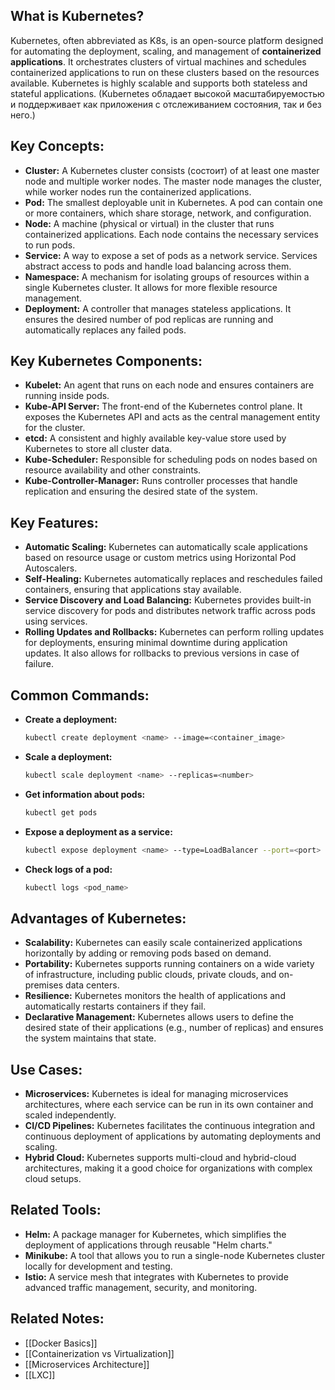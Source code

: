 ## What is Kubernetes?
Kubernetes, often abbreviated as K8s, is an open-source platform designed for automating the deployment, scaling, and management of **containerized applications**. It orchestrates clusters of virtual machines and schedules containerized applications to run on these clusters based on the resources available. Kubernetes is highly scalable and supports both stateless and stateful applications.
(Kubernetes обладает высокой масштабируемостью и поддерживает как приложения с отслеживанием состояния, так и без него.)
## Key Concepts:
- **Cluster:** A Kubernetes cluster consists (состоит) of at least one master node and multiple worker nodes. The master node manages the cluster, while worker nodes run the containerized applications.
- **Pod:** The smallest deployable unit in Kubernetes. A pod can contain one or more containers, which share storage, network, and configuration.
- **Node:** A machine (physical or virtual) in the cluster that runs containerized applications. Each node contains the necessary services to run pods.
- **Service:** A way to expose a set of pods as a network service. Services abstract access to pods and handle load balancing across them.
- **Namespace:** A mechanism for isolating groups of resources within a single Kubernetes cluster. It allows for more flexible resource management.
- **Deployment:** A controller that manages stateless applications. It ensures the desired number of pod replicas are running and automatically replaces any failed pods.

## Key Kubernetes Components:
- **Kubelet:** An agent that runs on each node and ensures containers are running inside pods.
- **Kube-API Server:** The front-end of the Kubernetes control plane. It exposes the Kubernetes API and acts as the central management entity for the cluster.
- **etcd:** A consistent and highly available key-value store used by Kubernetes to store all cluster data.
- **Kube-Scheduler:** Responsible for scheduling pods on nodes based on resource availability and other constraints.
- **Kube-Controller-Manager:** Runs controller processes that handle replication and ensuring the desired state of the system.

## Key Features:
- **Automatic Scaling:** Kubernetes can automatically scale applications based on resource usage or custom metrics using Horizontal Pod Autoscalers.
- **Self-Healing:** Kubernetes automatically replaces and reschedules failed containers, ensuring that applications stay available.
- **Service Discovery and Load Balancing:** Kubernetes provides built-in service discovery for pods and distributes network traffic across pods using services.
- **Rolling Updates and Rollbacks:** Kubernetes can perform rolling updates for deployments, ensuring minimal downtime during application updates. It also allows for rollbacks to previous versions in case of failure.

## Common Commands:
- **Create a deployment:**
    ```bash
    kubectl create deployment <name> --image=<container_image>
    ```
- **Scale a deployment:**
    ```bash
    kubectl scale deployment <name> --replicas=<number>
    ```
- **Get information about pods:**
    ```bash
    kubectl get pods
    ```
- **Expose a deployment as a service:**
    ```bash
    kubectl expose deployment <name> --type=LoadBalancer --port=<port>
    ```
- **Check logs of a pod:**
    ```bash
    kubectl logs <pod_name>
    ```

## Advantages of Kubernetes:
- **Scalability:** Kubernetes can easily scale containerized applications horizontally by adding or removing pods based on demand.
- **Portability:** Kubernetes supports running containers on a wide variety of infrastructure, including public clouds, private clouds, and on-premises data centers.
- **Resilience:** Kubernetes monitors the health of applications and automatically restarts containers if they fail.
- **Declarative Management:** Kubernetes allows users to define the desired state of their applications (e.g., number of replicas) and ensures the system maintains that state.

## Use Cases:
- **Microservices:** Kubernetes is ideal for managing microservices architectures, where each service can be run in its own container and scaled independently.
- **CI/CD Pipelines:** Kubernetes facilitates the continuous integration and continuous deployment of applications by automating deployments and scaling.
- **Hybrid Cloud:** Kubernetes supports multi-cloud and hybrid-cloud architectures, making it a good choice for organizations with complex cloud setups.

## Related Tools:
- **Helm:** A package manager for Kubernetes, which simplifies the deployment of applications through reusable "Helm charts."
- **Minikube:** A tool that allows you to run a single-node Kubernetes cluster locally for development and testing.
- **Istio:** A service mesh that integrates with Kubernetes to provide advanced traffic management, security, and monitoring.

## Related Notes:
- [[Docker Basics]]
- [[Containerization vs Virtualization]]
- [[Microservices Architecture]]
- [[LXC]]
